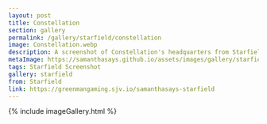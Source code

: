 ```yaml
---
layout: post
title: Constellation
section: gallery
permalink: /gallery/starfield/constellation
image: Constellation.webp
description: A screenshot of Constellation's headquarters from Starfield, taken by Samantha Says.
metaImage: https://samanthasays.github.io/assets/images/gallery/starfield/Constellation.webp
tags: Starfield Screenshot
gallery: starfield
from: Starfield
link: https://greenmangaming.sjv.io/samanthasays-starfield
---
```

{% include imageGallery.html %}
